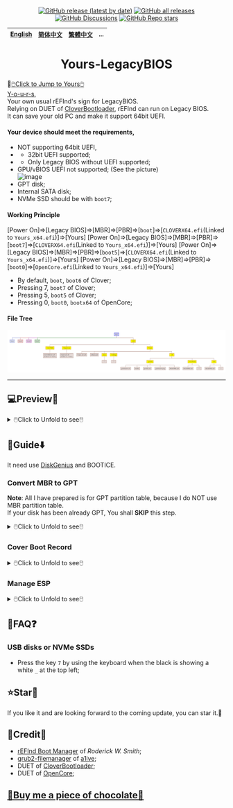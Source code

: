 <div align="center">

[![GitHub release (latest by date)](https://img.shields.io/github/v/release/M-L-P/Yours-LegacyBIOS)](https://github.com/M-L-P/Yours-LegacyBIOS/releases/latest)
[![GitHub all releases](https://img.shields.io/github/downloads/M-L-P/Yours-LegacyBIOS/total)](https://github.com/M-L-P/Yours-LegacyBIOS/releases)
[![GitHub Discussions](https://img.shields.io/github/discussions/M-L-P/Yours-LegacyBIOS)](https://github.com/M-L-P/Yours-LegacyBIOS/discussions)
[![GitHub Repo stars](https://img.shields.io/github/stars/M-L-P/Yours-LegacyBIOS?style=social)](https://github.com/M-L-P/Yours-LegacyBIOS/stargazers)

</div>

[English](README.md)|[简体中文](README-自述文件.md)|[繁體中文](README-繁體中文.md)|...
--|--|--|--

<h1 align="center">Yours-LegacyBIOS</h1>

🚩[🖱️Click to Jump to Yours🖱️](https://github.com/M-L-P/rEFInd-theme-Yours)<br/>
[Y-o-u-r-s](https://github.com/M-L-P/rEFInd-theme-Yours),<br/>
Your own usual rEFInd's sign for LegacyBIOS.<br/>
Relying on DUET of [CloverBootloader](https://github.com/CloverHackyColor/CloverBootloader), rEFInd can run on Legacy BIOS.<br/>
It can save your old PC and make it support 64bit UEFI.
#### Your device should meet the requirements,
- NOT supporting 64bit UEFI,
- - 32bit UEFI supported;
- - Only Legacy BIOS without UEFI supported;
- GPU/vBIOS UEFI not supported; (See the picture)<br/>
![image](https://user-images.githubusercontent.com/69227436/213923710-120c5a02-30ea-4005-b2fe-c8e9adc7b6d7.png)
- GPT disk;
- Internal SATA disk;
- NVMe SSD should be with `boot7`;
#### Working Principle
[Power On]=>[Legacy BIOS]=>[MBR]=>[PBR]=>[`boot`]=>[`CLOVERX64.efi`(Linked to `Yours_x64.efi`)]=>[Yours]
[Power On]=>[Legacy BIOS]=>[MBR]=>[PBR]=>[`boot7`]=>[`CLOVERX64.efi`(Linked to `Yours_x64.efi`)]=>[Yours]
[Power On]=>[Legacy BIOS]=>[MBR]=>[PBR]=>[`boot5`]=>[`CLOVERX64.efi`(Linked to `Yours_x64.efi`)]=>[Yours]
[Power On]=>[Legacy BIOS]=>[MBR]=>[PBR]=>[`boot0`]=>[`OpenCore.efi`(Linked to `Yours_x64.efi`)]=>[Yours]
- By default, `boot`, `boot6` of Clover;
- Pressing 7, `boot7` of Clover;
- Pressing 5, `boot5` of Clover;
- Pressing 0, `boot0`, `bootx64` of OpenCore;
#### File Tree
<img src="https://raw.githubusercontent.com/M-L-P/.github/main/screenshots/Yours-LegacyBIOS/Yours-LegacyBIOS.png">

-----------------------------------------------------------------------------------------------------------------------------------
## 💻️Preview👀

<details>
<summary>🖱️Click to Unfold to see🖱️</summary>

<img src="https://raw.githubusercontent.com/M-L-P/.github/main/screenshots/Yours-LegacyBIOS/about.duet.png">
<img src="https://raw.githubusercontent.com/M-L-P/.github/main/screenshots/Yours/M.big.png">
</details>

## 🧭Guide⬇️

It need use [DiskGenius](https://www.diskgenius.com/) and BOOTICE.
### Convert MBR to GPT
__Note__: All I have prepared is for GPT partition table, because I do NOT use MBR partition table.<br/>
If your disk has been already GPT, You shall __SKIP__ this step.
<details>
<summary>🖱️Click to Unfold to see🖱️</summary>
https://www.diskgenius.com/manual/convert-partition-table-style.php

![image](https://github.com/M-L-P/Yours-LegacyBIOS/assets/69227436/93246cd8-f616-43c7-a5ac-8ca224ef8fb0)
</details>

### Cover Boot Record

<details>
<summary>🖱️Click to Unfold to see🖱️</summary>

#### Backup EFI files
- Open DiskGenius;
- Copy all files from ESP to somewhere else you would like;
#### Format ESP as FAT32
- Open DiskGenius;
- Format ESP as FAT32(Basic data partition);
- - Or create a FAT32 before the first partition;
#### Cover MBR and PBR
- Open BOOTICE;
- `zip: Boot_Record\MBR.bin` covers MBR of Internal SATA disk;<br/>
  ![mbr](https://github.com/M-L-P/Yours-LegacyBIOS/assets/69227436/af8d8cb4-3e10-48a8-ab06-71a8e69ed3ba)

- `zip: Boot_Record\PBR.bin` covers PBR of that FAT32;<br/>
  ![pbr](https://github.com/M-L-P/Yours-LegacyBIOS/assets/69227436/a2a6f8f1-6b28-48a3-90fc-b7ed140adc86)

#### Turn FAT32 into ESP
- Open DiskGenius;
- [Modify partition parameters](https://www.diskgenius.com/manual/modify-partition-para.php), set the FAT32 as ESP;
- Name it `EFI system partition`(See the picture)<br/>
[<img src="https://github.com/M-L-P/Yours-LegacyBIOS/assets/69227436/2fb6df69-e8be-4b67-b00f-ebde03fa0538">](https://www.diskgenius.com/manual/modify-partition-para.php)
</details>

### Manage ESP

<details>
<summary>🖱️Click to Unfold to see🖱️</summary>

#### Restore EFI files
- Restore EFI files from your backup into ESP.

#### Copy Yours in ESP
- Copy the file `zip: ESP\boot` into `ESP: \`;
- Copy the file `zip: ESP\boot5` into `ESP: \`;
- Copy the file `zip: ESP\boot6` into `ESP: \`;
- Copy the file `zip: ESP\boot7` into `ESP: \`;
- Copy the file `zip: ESP\boot0` into `ESP: \`;
- Copy the file `zip: ESP\boot1` into `ESP: \`;
- Copy the folder `zip: ESP\EFI\Yours` into `ESP: \EFI`;

#### For Hackintosh
In order to ensure that the graphical interface is NOT going to be interrupted by codes, and that it will support Secure Boot<br/>
<details>
<summary>🖱️Click to Unfold to see🖱️</summary>

File Name|Directory|Principle|Function
-|-|-|-
`GrubPreLoader_CLOVER.efi`|`EFI\Yours\efi`|Linked to `EFI\CLOVER\CLOVERX64.efi`|PreLoader CloverBootloader
`GrubPreLoader_CLOVER.png`|`EFI\Yours\efi`|To display icon with the same name|Used to display icon of Clover
`GrubPreLoader_OC.efi`|`EFI\Yours\efi`|Linked to `EFI\OC\OpenCore.efi`|PreLoader OpenCore
`GrubPreLoader_OC.png`|`EFI\Yours\efi`|To display icon with the same name|Used to display icon of OC

#### For OpenCore
- Set `LauncherOption=System` by editing `config.plist`;

#### Without Hackintosh
- You can select the icon of Clover or OC, press [Delete], and hide the corresponding entry.
</details>

</details>

## 📝FAQ❓️
### USB disks or NVMe SSDs
- Press the key `7` by using the keyboard when the black is showing a white `_` at the top left;

## ⭐Star🌟
If you like it and are looking forward to the coming update, you can star it.💫

## 🎉Credit🎊
- [rEFInd Boot Manager](http://www.rodsbooks.com/refind/) of *Roderick W. Smith*;
- [grub2-filemanager](https://github.com/a1ive/grub2-filemanager) of [a1ive](https://github.com/a1ive);
- DUET of [CloverBootloader](https://github.com/CloverHackyColor/CloverBootloader);
- DUET of [OpenCore](https://github.com/acidanthera/OpenCorePkg);

## [🧁Buy me a piece of chocolate🍫](https://github.com/M-L-P/.github/blob/main/chocolate/chocolate.md)